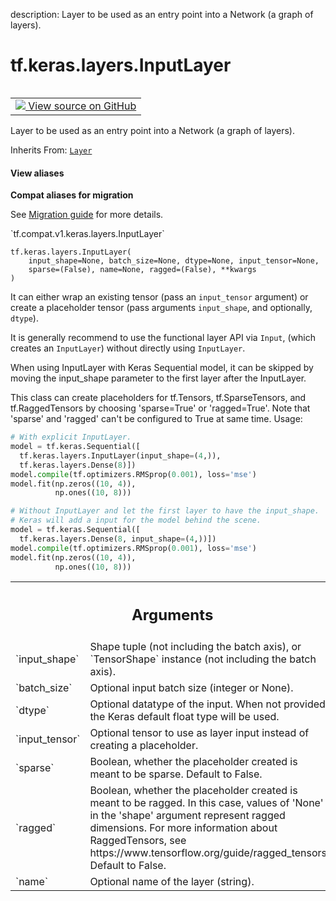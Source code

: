 description: Layer to be used as an entry point into a Network (a graph of layers).

<div itemscope itemtype="http://developers.google.com/ReferenceObject">
<meta itemprop="name" content="tf.keras.layers.InputLayer" />
<meta itemprop="path" content="Stable" />
<meta itemprop="property" content="__init__"/>
<meta itemprop="property" content="__new__"/>
</div>

# tf.keras.layers.InputLayer

<!-- Insert buttons and diff -->

<table class="tfo-notebook-buttons tfo-api nocontent" align="left">
<td>
  <a target="_blank" href="https://github.com/tensorflow/tensorflow/blob/r2.2/tensorflow/python/keras/engine/input_layer.py#L34-L191">
    <img src="https://www.tensorflow.org/images/GitHub-Mark-32px.png" />
    View source on GitHub
  </a>
</td>
</table>



Layer to be used as an entry point into a Network (a graph of layers).

Inherits From: [`Layer`](../../../tf/keras/layers/Layer.md)

<section class="expandable">
  <h4 class="showalways">View aliases</h4>
  <p>
<b>Compat aliases for migration</b>
<p>See
<a href="https://www.tensorflow.org/guide/migrate">Migration guide</a> for
more details.</p>
<p>`tf.compat.v1.keras.layers.InputLayer`</p>
</p>
</section>

<pre class="devsite-click-to-copy prettyprint lang-py tfo-signature-link">
<code>tf.keras.layers.InputLayer(
    input_shape=None, batch_size=None, dtype=None, input_tensor=None,
    sparse=(False), name=None, ragged=(False), **kwargs
)
</code></pre>



<!-- Placeholder for "Used in" -->

It can either wrap an existing tensor (pass an `input_tensor` argument)
or create a placeholder tensor (pass arguments `input_shape`, and
optionally, `dtype`).

It is generally recommend to use the functional layer API via `Input`,
(which creates an `InputLayer`) without directly using `InputLayer`.

When using InputLayer with Keras Sequential model, it can be skipped by
moving the input_shape parameter to the first layer after the InputLayer.

This class can create placeholders for tf.Tensors, tf.SparseTensors, and
tf.RaggedTensors by choosing 'sparse=True' or 'ragged=True'. Note that
'sparse' and 'ragged' can't be configured to True at same time.
Usage:

```python
# With explicit InputLayer.
model = tf.keras.Sequential([
  tf.keras.layers.InputLayer(input_shape=(4,)),
  tf.keras.layers.Dense(8)])
model.compile(tf.optimizers.RMSprop(0.001), loss='mse')
model.fit(np.zeros((10, 4)),
          np.ones((10, 8)))

# Without InputLayer and let the first layer to have the input_shape.
# Keras will add a input for the model behind the scene.
model = tf.keras.Sequential([
  tf.keras.layers.Dense(8, input_shape=(4,))])
model.compile(tf.optimizers.RMSprop(0.001), loss='mse')
model.fit(np.zeros((10, 4)),
          np.ones((10, 8)))
```

<!-- Tabular view -->
 <table class="responsive fixed orange">
<colgroup><col width="214px"><col></colgroup>
<tr><th colspan="2"><h2 class="add-link">Arguments</h2></th></tr>

<tr>
<td>
`input_shape`
</td>
<td>
Shape tuple (not including the batch axis), or `TensorShape`
instance (not including the batch axis).
</td>
</tr><tr>
<td>
`batch_size`
</td>
<td>
Optional input batch size (integer or None).
</td>
</tr><tr>
<td>
`dtype`
</td>
<td>
Optional datatype of the input. When not provided, the Keras
default float type will be used.
</td>
</tr><tr>
<td>
`input_tensor`
</td>
<td>
Optional tensor to use as layer input
instead of creating a placeholder.
</td>
</tr><tr>
<td>
`sparse`
</td>
<td>
Boolean, whether the placeholder created is meant to be sparse.
Default to False.
</td>
</tr><tr>
<td>
`ragged`
</td>
<td>
Boolean, whether the placeholder created is meant to be ragged.
In this case, values of 'None' in the 'shape' argument represent
ragged dimensions. For more information about RaggedTensors, see
https://www.tensorflow.org/guide/ragged_tensors.
Default to False.
</td>
</tr><tr>
<td>
`name`
</td>
<td>
Optional name of the layer (string).
</td>
</tr>
</table>



